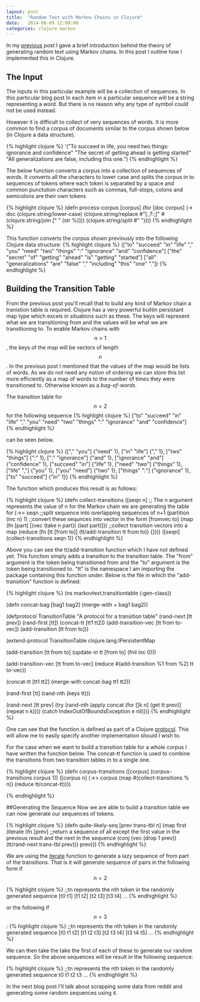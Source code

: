 ```yaml
---
layout: post
title:  "Random Text with Markov Chains in Clojure"
date:   2014-08-09 12:00:00
categories: clojure markov
---
```


In my [previous]({{page.previous.url}}) post I gave a brief introduction behind the theory of generating random text using Markov chains. In this post I outline how I implemented this in Clojure.

## The Input
The inputs in this particular example will be a collection of sequences. In this particular blog post In each item in a particular sequence will be a string representing a word. But there is no reason why any type of symbol could not be used instead. 

However it is difficult to collect of very sequences of words. It is more common to find a corpus of documents similar to the corpus shown below (in Clojure a data structure).

{% highlight clojure %}
'("To succeed in life, you need two things: ignorance and confidence"
  "The secret of getting ahead is getting started"
  "All generalizations are false, including this one.")
{% endhighlight %}

The below function converts a corpus into a collection of sequences of words. It converts all the characters to lower case and splits the corpus in to sequences of tokens where each token is separated by a space and common punctution characters such as commas, full-stops, colons and semicolons are their own tokens

{% highlight clojure %}
(defn process-corpus [corpus]
  (for [doc corpus]
    (-> doc
         (clojure.string/lower-case)
         (clojure.string/replace #"[\.,?:;]" #(clojure.string/join [" " (str %)]))
         (clojure.string/split #" "))))
{% endhighlight %}

This function converts the corpus shown previously into the following Clojure data structure:
{% highlight clojure %}
(["to" "succeed" "in" "life" "," "you" "need" "two" "things" ":" "ignorance" "and" "confidence"]
 ["the" "secret" "of" "getting" "ahead" "is" "getting" "started"]
 ["all" "generalizations" "are" "false" "," "including" "this" "one" "."])
{% endhighlight %}

## Building the Transition Table
From the previous post you'll recall that to build any kind of Markov chain a tranistion table is required. Clojure has a very powerful builtin persistant map type which excels in situations such as these. The keys will represent what we are transitioning from and the values will be what we are transitioning to. To enable Markov chains with $$n > 1$$, the keys of the map will be vectors of length $$n$$.
In the previous post I mentioned that the values of the map would be lists of words. As we do not need any notion of ordering we can store this list more efficiently as a map of words to the number of times they were transitioned to. Otherwise known as a *bag-of-words*.

The transition table for $$n = 2$$ for the following sequence
{% highlight clojure %}
["to" "succeed" "in" "life" "," "you" "need" "two" "things" ":" "ignorance" "and" "confidence"]
{% endhighlight %}

can be seen below.

{% highlight clojure %}
{["," "you"] {"need" 1},
 ["in" "life"] {"," 1},
 ["two" "things"] {":" 1},
 [":" "ignorance"] {"and" 1},
 ["ignorance" "and"] {"confidence" 1},
 ["succeed" "in"] {"life" 1},
 ["need" "two"] {"things" 1},
 ["life" ","] {"you" 1},
 ["you" "need"] {"two" 1},
 ["things" ":"] {"ignorance" 1},
 ["to" "succeed"] {"in" 1}}
 {% endhighlight %}

The function which produces this result is as follows:

{% highlight clojure %}
(defn collect-transitions
  ([seqn n] ;; The n argument represents the value of n for the Markov chain we are generating the table for
     (->> seqn
          ;;split sequence into overlapping sequences of n+1
          (partition (inc n) 1)
          ;;convert these sequnces into vector in the form [fromvec to]
          (map (fn [part] [(vec (take n part)) (last part)]))
          ;;collect transition vectors into a map
          (reduce (fn [tt [from to]] (tt/add-transition tt from to)) {})))
  ([seqn] (collect-transitions seqn 1))
{% endhighlight %}

Above you can see the tt/add-transition function which I have not defined yet. This function simply adds a transition to the transition table. The "from" argument is the token being transitioned from and the "to" argument is the token being transitioned to. "tt" is the namespace I am importing the package containing this function under. Below is the file in which the "add-transition" function is defined:

{% highlight clojure %}
(ns markovtext.transitiontable
  (:gen-class))

(defn concat-bag [bag1 bag2]
  (merge-with + bag1 bag2))

(defprotocol TransitionTable
  "A protocol for a transition table"
  (rand-next [tt prev])
  (rand-first [tt])
  (concat-tt [tt1 tt2])
  (add-transition-vec [tt from to-vec])
  (add-transition [tt from to]))

(extend-protocol TransitionTable
  clojure.lang.IPersistentMap

  (add-transition [tt from to]
    (update-in tt [from to] (fnil inc 0)))

  (add-transition-vec [tt from to-vec]
    (reduce #(add-transition %1 from %2) tt to-vec))

  (concat-tt [tt1 tt2]
    (merge-with concat-bag tt1 tt2))

  (rand-first [tt]
    (rand-nth (keys tt)))

  (rand-next [tt prev]
    (try
      (rand-nth (apply concat (for [[k n] (get tt prev)] (repeat n k))))
      (catch IndexOutOfBoundsException e nil))))
{% endhighlight %}

One can see that the function is defined as part of a Clojure [protocol](http://clojure.org/protocols). This will allow me to easily specify another implementation should I wish to.

For the case when we want to build a transition table for a whole corpus I have written the function below. The concat-tt function is used to combine the transitions from two transition tables in to a single one.

{% highlight clojure %}
(defn corpus-transitions
  ([corpus] (corpus-transitions corpus 1))
  ([corpus n]
     (->> corpus
          (map #(collect-transitions % n))
          (reduce tt/concat-tt))))

{% endhighlight %}

##Generating the Sequence
Now we are able to build a transition table we can now generate our sequences of tokens.  

{% highlight clojure %}
(defn quite-likely-seq [prev trans-tbl n]
  (map
   first
   (iterate
    (fn [prev]
      ;;return a sequence of all except the first value in the previous result and the next in the sequence
      (conj (vec (drop 1 prev)) (tt/rand-next trans-tbl prev)))
    prev)))
{% endhighlight %}

We are using the [iterate](http://clojuredocs.org/clojure_core/clojure.core/iterate) function to generate a lazy sequence of from part of the transitions. That is it will generate sequence of pairs in the following form if $$n=2$$

{% highlight clojure %}
;;tn represents the nth token in the randomly generated sequence
[t0 t1] [t1 t2] [t2 t3] [t3 t4] ...
{% endhighlight %}

or the following if $$n=3$$:
{% highlight clojure %}
;;tn represents the nth token in the randomly generated sequence
[t0 t1 t2] [t1 t2 t3] [t2 t3 t4] [t3 t4 t5] ...
{% endhighlight %}

We can then take the take the first of each of these to generate our random sequence. So the above sequences will be result in the following sequence:

{% highlight clojure %}
;;tn represents the nth token in the randomly generated sequence
t0 t1 t2 t3 ...
{% endhighlight %}

In the next blog post I'll talk about scrapping some data from reddit and generating some random sequences using it.
